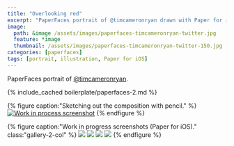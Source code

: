```yaml
---
title: "Overlooking red"
excerpt: "PaperFaces portrait of @timcameronryan drawn with Paper for iOS on an iPad."
image: 
  path: &image /assets/images/paperfaces-timcameronryan-twitter.jpg 
  feature: *image
  thumbnail: /assets/images/paperfaces-timcameronryan-twitter-150.jpg
categories: [paperfaces]
tags: [portrait, illustration, Paper for iOS]
---
```


PaperFaces portrait of [@timcameronryan](https://twitter.com/timcameronryan).

{% include_cached boilerplate/paperfaces-2.md %}

{% figure caption:"Sketching out the composition with pencil." %}
[![Work in process screenshot](/assets/images/paperfaces-timcameronryan-process-1-750.jpg)](/assets/images/paperfaces-timcameronryan-process-1-lg.jpg)
{% endfigure %}

{% figure caption:"Work in progress screenshots (Paper for iOS)." class:"gallery-2-col" %}
[![](/assets/images/paperfaces-timcameronryan-process-2-600.jpg)](/assets/images/paperfaces-timcameronryan-process-2-lg.jpg)
[![](/assets/images/paperfaces-timcameronryan-process-3-600.jpg)](/assets/images/paperfaces-timcameronryan-process-3-lg.jpg)
[![](/assets/images/paperfaces-timcameronryan-process-4-600.jpg)](/assets/images/paperfaces-timcameronryan-process-4-lg.jpg)
[![](/assets/images/paperfaces-timcameronryan-process-5-600.jpg)](/assets/images/paperfaces-timcameronryan-process-5-lg.jpg)
{% endfigure %}
